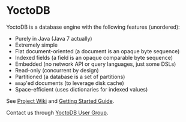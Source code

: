 # YoctoDB

YoctoDB is a database engine with the following features (unordered):

 * Purely in Java (Java 7 actually)
 * Extremely simple
 * Flat document-oriented (a document is an opaque byte sequence)
 * Indexed fields (a field is an opaque comparable byte sequence)
 * Embedded (no network API or query languages, just some DSLs)
 * Read-only (concurrent by design)
 * Partitioned (a database is a set of partitions)
 * `mmap`'ed documents (to leverage disk cache)
 * Space-efficient (uses dictionaries for indexed values)

See [Project Wiki][1] and [Getting Started Guide][2].

Contact us through [YoctoDB User Group][3].

[1]: https://bitbucket.org/yandex/yoctodb/wiki/Home
[2]: https://bitbucket.org/yandex/yoctodb/wiki/GettingStarted
[3]: https://groups.google.com/forum/#!forum/yoctodb

